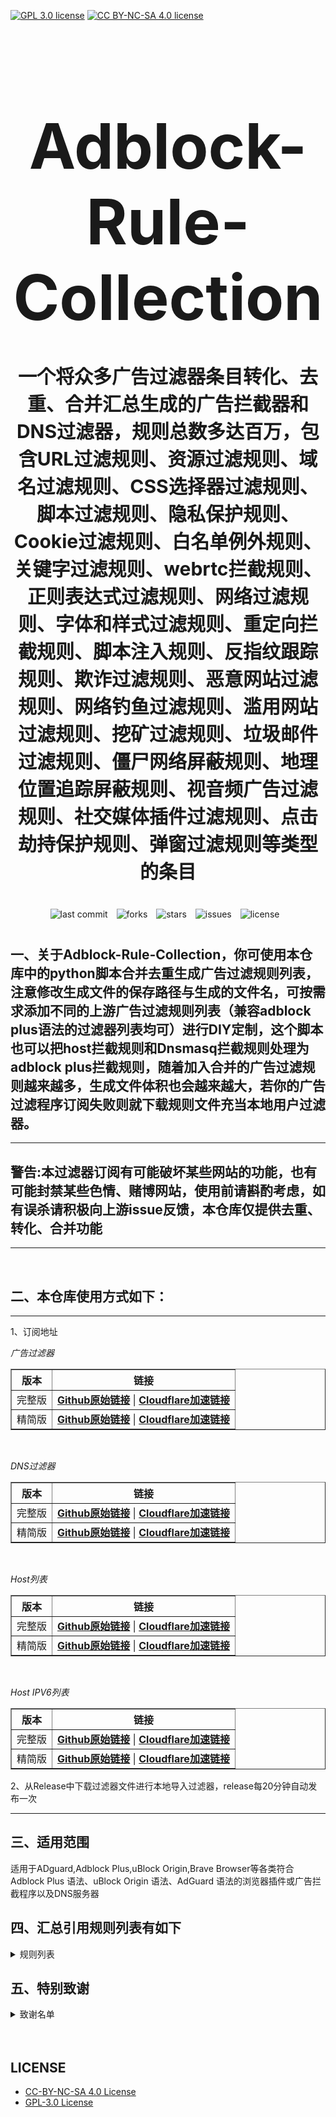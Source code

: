 [![GPL 3.0 license](https://img.shields.io/badge/License-GPL%20v3-blue.svg)](https://github.com/REIJI007/Adblock-Rule-Collection/blob/main/LICENSE-GPL%203.0)
[![CC BY-NC-SA 4.0 license](https://img.shields.io/badge/License-CC%20BY--NC--SA%204.0-lightgrey.svg)](https://github.com/REIJI007/Adblock-Rule-Collection/blob/main/LICENSE-CC-BY-NC-SA%204.0)
<!-- 居中的大标题 -->
<h1 align="center" style="font-size: 100px; margin-bottom: 40px;">Adblock-Rule-Collection</h1>

<!-- 居中的副标题 -->
<h2 align="center" style="font-size: 30px; margin-bottom: 40px;">一个将众多广告过滤器条目转化、去重、合并汇总生成的广告拦截器和DNS过滤器，规则总数多达百万，包含URL过滤规则、资源过滤规则、域名过滤规则、CSS选择器过滤规则、脚本过滤规则、隐私保护规则、Cookie过滤规则、白名单例外规则、关键字过滤规则、webrtc拦截规则、正则表达式过滤规则、网络过滤规则、字体和样式过滤规则、重定向拦截规则、脚本注入规则、反指纹跟踪规则、欺诈过滤规则、恶意网站过滤规则、网络钓鱼过滤规则、滥用网站过滤规则、挖矿过滤规则、垃圾邮件过滤规则、僵尸网络屏蔽规则、地理位置追踪屏蔽规则、视音频广告过滤规则、社交媒体插件过滤规则、点击劫持保护规则、弹窗过滤规则等类型的条目</h2>

<!-- 徽章（根据需要调整） -->
<p align="center" style="margin-bottom: 40px;">
    <img src="https://img.shields.io/badge/last%20commit-today-brightgreen" alt="last commit" style="margin-right: 10px;">
    <img src="https://img.shields.io/github/forks/REIJI007/Adblock-Rule-Collection" alt="forks" style="margin-right: 10px;">
    <img src="https://img.shields.io/github/stars/REIJI007/Adblock-Rule-Collection" alt="stars" style="margin-right: 10px;">
    <img src="https://img.shields.io/github/issues/REIJI007/Adblock-Rule-Collection" alt="issues" style="margin-right: 10px;">
    <img src="https://img.shields.io/github/license/REIJI007/Adblock-Rule-Collection" alt="license" style="margin-right: 10px;">
</p>


## 一、关于Adblock-Rule-Collection，你可使用本仓库中的python脚本合并去重生成广告过滤规则列表，注意修改生成文件的保存路径与生成的文件名，可按需求添加不同的上游广告过滤规则列表（兼容adblock plus语法的过滤器列表均可）进行DIY定制，这个脚本也可以把host拦截规则和Dnsmasq拦截规则处理为adblock plus拦截规则，随着加入合并的广告过滤规则越来越多，生成文件体积也会越来越大，若你的广告过滤程序订阅失败则就下载规则文件充当本地用户过滤器。

<hr>

## 警告:本过滤器订阅有可能破坏某些网站的功能，也有可能封禁某些色情、赌博网站，使用前请斟酌考虑，如有误杀请积极向上游issue反馈，本仓库仅提供去重、转化、合并功能

<hr>
<br>

## 二、本仓库使用方式如下：

<hr> 
1、订阅地址

*广告过滤器*
<table border="1" style="border-collapse: collapse; width: 100%;">
  <tr>
    <th>版本</th>
    <th>链接</th>
  </tr>
  <tr>
    <td>完整版</td>
    <td>
      <strong><a href="https://raw.githubusercontent.com/REIJI007/Adblock-Rule-Collection/main/ADBLOCK_RULE_COLLECTION.txt">Github原始链接</a></strong> | 
      <strong><a href="https://adblock.reiji007.org/">Cloudflare加速链接</a></strong>
    </td>
  </tr>
  <tr>
    <td>精简版</td>
    <td>
      <strong><a href="https://raw.githubusercontent.com/REIJI007/Adblock-Rule-Collection/main/ADBLOCK_RULE_COLLECTION_Lite.txt">Github原始链接</a></strong> | 
      <strong><a href="https://adblock-lite.reiji007.org/">Cloudflare加速链接</a></strong>
    </td>
  </tr>
</table>

<br>

*DNS过滤器*
<table border="1" style="border-collapse: collapse; width: 100%;">
  <tr>
    <th>版本</th>
    <th>链接</th>
  </tr>
  <tr>
    <td>完整版</td>
    <td>
      <strong><a href="https://raw.githubusercontent.com/REIJI007/Adblock-Rule-Collection/main/ADBLOCK_RULE_COLLECTION_DNS.txt">Github原始链接</a></strong> | 
      <strong><a href="https://adblock-dns.reiji007.org/">Cloudflare加速链接</a></strong>
    </td>
  </tr>
  <tr>
    <td>精简版</td>
    <td>
      <strong><a href="https://raw.githubusercontent.com/REIJI007/Adblock-Rule-Collection/main/ADBLOCK_RULE_COLLECTION_DNS_Lite.txt">Github原始链接</a></strong> | 
      <strong><a href="https://adblock-dns-lite.reiji007.org/">Cloudflare加速链接</a></strong>
    </td>
  </tr>
</table>

<br>

*Host列表*
<table border="1" style="border-collapse: collapse; width: 100%;">
  <tr>
    <th>版本</th>
    <th>链接</th>
  </tr>
  <tr>
    <td>完整版</td>
    <td>
      <strong><a href="https://raw.githubusercontent.com/REIJI007/Adblock-Rule-Collection/main/ADBLOCK_RULE_COLLECTION_HOST.txt">Github原始链接</a></strong> | 
      <strong><a href="https://adblock-host.reiji007.org/">Cloudflare加速链接</a></strong>
    </td>
  </tr>
  <tr>
    <td>精简版</td>
    <td>
      <strong><a href="https://raw.githubusercontent.com/REIJI007/Adblock-Rule-Collection/main/ADBLOCK_RULE_COLLECTION_HOST_Lite.txt">Github原始链接</a></strong> | 
      <strong><a href="https://adblock-host-lite.reiji007.org/">Cloudflare加速链接</a></strong>
    </td>
  </tr>
</table>

<br>

*Host IPV6列表*
<table border="1" style="border-collapse: collapse; width: 100%;">
  <tr>
    <th>版本</th>
    <th>链接</th>
  </tr>
  <tr>
    <td>完整版</td>
    <td>
      <strong><a href="https://raw.githubusercontent.com/REIJI007/Adblock-Rule-Collection/main/ADBLOCK_RULE_COLLECTION_HOST_IPV6.txt">Github原始链接</a></strong> | 
      <strong><a href="https://adblock-host-ipv6.reiji007.org/">Cloudflare加速链接</a></strong>
    </td>
  </tr>
  <tr>
    <td>精简版</td>
    <td>
      <strong><a href="https://raw.githubusercontent.com/REIJI007/Adblock-Rule-Collection/main/ADBLOCK_RULE_COLLECTION_HOST_IPV6_Lite.txt">Github原始链接</a></strong> | 
      <strong><a href="https://adblock-host-ipv6-lite.reiji007.org/">Cloudflare加速链接</a></strong>
    </td>
  </tr>
</table>

2、从Release中下载过滤器文件进行本地导入过滤器，release每20分钟自动发布一次
<hr>


## 三、适用范围
适用于ADguard,Adblock Plus,uBlock Origin,Brave Browser等各类符合Adblock Plus 语法、uBlock Origin 语法、AdGuard 语法的浏览器插件或广告拦截程序以及DNS服务器
<br>


## 四、汇总引用规则列表有如下
<details>
  <summary>规则列表</summary>

1. [Adaway](https://adaway.org/hosts.txt)
2. [urlhaus](https://urlhaus.abuse.ch/downloads/hostfile)
3. [ADguard Base filter](https://raw.githubusercontent.com/AdguardTeam/FiltersRegistry/master/filters/filter_2_Base/filter.txt)
4. [ADguard Spyware filter](https://raw.githubusercontent.com/AdguardTeam/FiltersRegistry/master/filters/filter_3_Spyware/filter.txt)
5. [ADguard Social filter](https://raw.githubusercontent.com/AdguardTeam/FiltersRegistry/master/filters/filter_4_Social/filter.txt)
6. [ADguard Mobile filter](https://raw.githubusercontent.com/AdguardTeam/FiltersRegistry/master/filters/filter_11_Mobile/filter.txt)
7. [ADguard Annoyances filter](https://raw.githubusercontent.com/AdguardTeam/FiltersRegistry/master/filters/filter_14_Annoyances/filter.txt)
8. [ADguard Dns Filter](https://raw.githubusercontent.com/AdguardTeam/FiltersRegistry/master/filters/filter_15_DnsFilter/filter.txt)
9. [ADguard TrackParam filter](https://raw.githubusercontent.com/AdguardTeam/FiltersRegistry/master/filters/filter_17_TrackParam/filter.txt)
10. [ADguard Annoyances_Cookies filter](https://raw.githubusercontent.com/AdguardTeam/FiltersRegistry/master/filters/filter_18_Annoyances_Cookies/filter.txt)
11. [ADguard Annoyances_Popups filter](https://raw.githubusercontent.com/AdguardTeam/FiltersRegistry/master/filters/filter_19_Annoyances_Popups/filter.txt)
12. [ADguard Annoyances_MobileApp filter](https://raw.githubusercontent.com/AdguardTeam/FiltersRegistry/master/filters/filter_20_Annoyances_MobileApp/filter.txt)
13. [ADguard Annoyances_Other filter](https://raw.githubusercontent.com/AdguardTeam/FiltersRegistry/master/filters/filter_21_Annoyances_Other/filter.txt)
14. [ADguard Annoyances_Widgets filter](https://raw.githubusercontent.com/AdguardTeam/FiltersRegistry/master/filters/filter_22_Annoyances_Widgets/filter.txt)
15. [ADguard Chinese filter](https://raw.githubusercontent.com/AdguardTeam/FiltersRegistry/master/filters/filter_224_Chinese/filter.txt)
16. [ADguard ThirdParty EasyList](https://raw.githubusercontent.com/AdguardTeam/FiltersRegistry/master/filters/ThirdParty/filter_101_EasyList/filter.txt)
17. [ADguard ThirdParty EasyListChina](https://raw.githubusercontent.com/AdguardTeam/FiltersRegistry/master/filters/ThirdParty/filter_104_EasyListChina/filter.txt)
18. [ADguard ThirdParty EasyPrivacy](https://raw.githubusercontent.com/AdguardTeam/FiltersRegistry/master/filters/ThirdParty/filter_118_EasyPrivacy/filter.txt)
19. [ADguard ThirdParty Fanboy's Annoyance List](https://raw.githubusercontent.com/AdguardTeam/FiltersRegistry/master/filters/ThirdParty/filter_122_FanboysAnnoyances/filter.txt)
20. [ADguard ThirdParty FanboysSocialBlockingList](https://raw.githubusercontent.com/AdguardTeam/FiltersRegistry/master/filters/ThirdParty/filter_123_FanboysSocialBlockingList/filter.txt)
21. [ADguard ThirdParty WebAnnoyancesUltralist](https://raw.githubusercontent.com/AdguardTeam/FiltersRegistry/master/filters/ThirdParty/filter_201_WebAnnoyancesUltralist/filter.txt)
22. [ADguard ThirdParty PeterLowesList](https://raw.githubusercontent.com/AdguardTeam/FiltersRegistry/master/filters/ThirdParty/filter_204_PeterLowesList/filter.txt)
23. [ADguard ThirdParty AdblockWarningRemovalList](https://raw.githubusercontent.com/AdguardTeam/FiltersRegistry/master/filters/ThirdParty/filter_207_AdblockWarningRemovalList/filter.txt)
24. [ADguard ThirdParty Online_Malicious_URL_Blocklist](https://raw.githubusercontent.com/AdguardTeam/FiltersRegistry/master/filters/ThirdParty/filter_208_Online_Malicious_URL_Blocklist/filter.txt)
25. [ADguard ThirdParty ADgkMobileChinalist](https://raw.githubusercontent.com/AdguardTeam/FiltersRegistry/master/filters/ThirdParty/filter_209_ADgkMobileChinalist/filter.txt)
26. [ADguard ThirdParty Spam404](https://raw.githubusercontent.com/AdguardTeam/FiltersRegistry/master/filters/ThirdParty/filter_210_Spam404/filter.txt)
27. [ADguard ThirdParty Anti-Adblock Killer](https://raw.githubusercontent.com/AdguardTeam/FiltersRegistry/master/filters/ThirdParty/filter_211_AntiAdblockKillerReek/filter.txt)
28. [ADguard ThirdParty ChinaListAndEasyList](https://raw.githubusercontent.com/AdguardTeam/FiltersRegistry/master/filters/ThirdParty/filter_219_ChinaListAndEasyList/filter.txt)
29. [ADguard ThirdParty CJXsAnnoyanceList](https://raw.githubusercontent.com/AdguardTeam/FiltersRegistry/master/filters/ThirdParty/filter_220_CJXsAnnoyanceList/filter.txt)
30. [ADguard ThirdParty xinggsf](https://raw.githubusercontent.com/AdguardTeam/FiltersRegistry/master/filters/ThirdParty/filter_228_xinggsf/filter.txt)
31. [ADguard ThirdParty IdontCareAboutCookies](https://raw.githubusercontent.com/AdguardTeam/FiltersRegistry/master/filters/ThirdParty/filter_229_IdontCareAboutCookies/filter.txt)
32. [ADguard ThirdParty FanboyAntifonts](https://raw.githubusercontent.com/AdguardTeam/FiltersRegistry/master/filters/ThirdParty/filter_239_FanboyAntifonts/filter.txt)
33. [ADguard ThirdParty BarbBlock](https://raw.githubusercontent.com/AdguardTeam/FiltersRegistry/master/filters/ThirdParty/filter_240_BarbBlock/filter.txt)
34. [ADguard ThirdParty FanboyCookiemonster](https://raw.githubusercontent.com/AdguardTeam/FiltersRegistry/master/filters/ThirdParty/filter_241_FanboyCookiemonster/filter.txt)
35. [ADguard ThirdParty NoCoin](https://raw.githubusercontent.com/AdguardTeam/FiltersRegistry/master/filters/ThirdParty/filter_242_NoCoin/filter.txt)
36. [ADguard ThirdParty DandelionSproutAnnoyances](https://raw.githubusercontent.com/AdguardTeam/FiltersRegistry/master/filters/ThirdParty/filter_250_DandelionSproutAnnoyances/filter.txt)
37. [ADguard ThirdParty Legitimate_URL_Shortener](https://raw.githubusercontent.com/AdguardTeam/FiltersRegistry/master/filters/ThirdParty/filter_251_LegitimateURLShortener/filter.txt)
38. [ADguard ThirdParty Phishing_URL_Blocklist](https://raw.githubusercontent.com/AdguardTeam/FiltersRegistry/master/filters/ThirdParty/filter_255_Phishing_URL_Blocklist/filter.txt)
39. [ADguard ThirdParty Scam_Blocklist](https://raw.githubusercontent.com/AdguardTeam/FiltersRegistry/master/filters/ThirdParty/filter_256_Scam_Blocklist/filter.txt)
40. [ADguard ThirdParty uBlock_Origin_Badware_risks](https://raw.githubusercontent.com/AdguardTeam/FiltersRegistry/master/filters/ThirdParty/filter_257_uBlock_Origin_Badware_risks/filter.txt)
41. [ADguard Base filterâ€”first-party servers](https://raw.githubusercontent.com/AdguardTeam/ADguardFilters/master/BaseFilter/sections/adservers_firstparty.txt)
42. [ADguard Base filterâ€”foreign servers](https://raw.githubusercontent.com/AdguardTeam/ADguardFilters/master/BaseFilter/sections/foreign.txt)
43. [ADguard Base filter-cryptominers](https://raw.githubusercontent.com/AdguardTeam/ADguardFilters/master/BaseFilter/sections/cryptominers.txt)
44. [ADguard Base filter-adservers](https://raw.githubusercontent.com/AdguardTeam/ADguardFilters/master/BaseFilter/sections/adservers.txt)
45. [ADguard Base filter-adservers_firstparty](https://raw.githubusercontent.com/AdguardTeam/ADguardFilters/master/BaseFilter/sections/adservers_firstparty.txt)
46. [ADguard Base filter-allowlist](https://raw.githubusercontent.com/AdguardTeam/ADguardFilters/master/BaseFilter/sections/allowlist.txt)
47. [ADguard Base filter-allowlist_stealth](https://raw.githubusercontent.com/AdguardTeam/ADguardFilters/master/BaseFilter/sections/allowlist_stealth.txt)
48. [ADguard Base filter-antiadblock](https://raw.githubusercontent.com/AdguardTeam/ADguardFilters/master/BaseFilter/sections/antiadblock.txt)
49. [ADguard Base filter-replace](https://raw.githubusercontent.com/AdguardTeam/ADguardFilters/master/BaseFilter/sections/replace.txt)
50. [ADguard Base filter-content_blocker](https://raw.githubusercontent.com/AdguardTeam/ADguardFilters/master/BaseFilter/sections/content_blocker.txt)
51. [ADguard Exclusion rules](https://raw.githubusercontent.com/AdguardTeam/ADguardSDNSFilter/master/Filters/exclusions.txt)  
52. [ADguard Exception rules](https://raw.githubusercontent.com/AdguardTeam/ADguardSDNSFilter/master/Filters/exceptions.txt)  
53. [ADguard SDNSFilter rules](https://raw.githubusercontent.com/AdguardTeam/ADguardSDNSFilter/master/Filters/rules.txt)  
54. [ADguard Tracking Protection filter — first-party trackers](https://raw.githubusercontent.com/AdguardTeam/ADguardFilters/master/SpywareFilter/sections/tracking_servers_firstparty.txt)  
55. [ADguard Tracking Protection filter — third-party trackers](https://raw.githubusercontent.com/AdguardTeam/ADguardFilters/master/SpywareFilter/sections/tracking_servers.txt)  
56. [ADguard Tracking Protection filter — mobile trackers](https://raw.githubusercontent.com/AdguardTeam/ADguardFilters/master/SpywareFilter/sections/mobile.txt)  
57. [ADguard Social filter-allowlist](https://raw.githubusercontent.com/AdguardTeam/ADguardFilters/master/SocialFilter/sections/allowlist.txt)  
58. [ADguard Social filter-general_elemhide](https://raw.githubusercontent.com/AdguardTeam/ADguardFilters/master/SocialFilter/sections/general_elemhide.txt)  
59. [ADguard Social filter-general_extensions](https://raw.githubusercontent.com/AdguardTeam/ADguardFilters/master/SocialFilter/sections/general_extensions.txt)  
60. [ADguard Social filter-general_url](https://raw.githubusercontent.com/AdguardTeam/ADguardFilters/master/SocialFilter/sections/general_url.txt)  
61. [ADguard Social filter-popups](https://raw.githubusercontent.com/AdguardTeam/ADguardFilters/master/SocialFilter/sections/popups.txt)  
62. [ADguard Social filter-social_trackers](https://raw.githubusercontent.com/AdguardTeam/ADguardFilters/master/SocialFilter/sections/social_trackers.txt)  
63. [ADguard Annoyances filter-cookies_allowlist](https://raw.githubusercontent.com/AdguardTeam/ADguardFilters/master/AnnoyancesFilter/Cookies/sections/cookies_allowlist.txt)  
64. [ADguard Annoyances filter-cookies_general](https://raw.githubusercontent.com/AdguardTeam/ADguardFilters/master/AnnoyancesFilter/Cookies/sections/cookies_general.txt)  
65. [ADguard Annoyances filter-mobile-app_allowlist](https://raw.githubusercontent.com/AdguardTeam/ADguardFilters/master/AnnoyancesFilter/MobileApp/sections/mobile-app_allowlist.txt)  
66. [ADguard Annoyances filter-mobile-app_general](https://raw.githubusercontent.com/AdguardTeam/ADguardFilters/master/AnnoyancesFilter/MobileApp/sections/mobile-app_general.txt)  
67. [ADguard Annoyances filter-popups-antiadblock](https://raw.githubusercontent.com/AdguardTeam/ADguardFilters/master/AnnoyancesFilter/Popups/sections/antiadblock.txt)  
68. [ADguard Annoyances filter-popups-allowlist](https://raw.githubusercontent.com/AdguardTeam/ADguardFilters/master/AnnoyancesFilter/Popups/sections/popups_allowlist.txt)  
69. [ADguard Annoyances filter-popups-general](https://raw.githubusercontent.com/AdguardTeam/ADguardFilters/master/AnnoyancesFilter/Popups/sections/popups_general.txt)  
70. [ADguard Annoyances filter-popups-push-notifications_allowlist](https://raw.githubusercontent.com/AdguardTeam/ADguardFilters/master/AnnoyancesFilter/Popups/sections/push-notifications_allowlist.txt)  
71. [ADguard Annoyances filter-popups-push-notifications_general](https://raw.githubusercontent.com/AdguardTeam/ADguardFilters/master/AnnoyancesFilter/Popups/sections/push-notifications_general.txt)  
72. [ADguard Annoyances filter-popups-subscriptions_allowlist](https://raw.githubusercontent.com/AdguardTeam/ADguardFilters/master/AnnoyancesFilter/Popups/sections/subscriptions_allowlist.txt)  
73. [ADguard Annoyances filter-popups-subscriptions_general](https://raw.githubusercontent.com/AdguardTeam/ADguardFilters/master/AnnoyancesFilter/Popups/sections/subscriptions_general.txt)  
74. [ADguard Annoyances filter-Widgets](https://raw.githubusercontent.com/AdguardTeam/ADguardFilters/master/AnnoyancesFilter/Widgets/sections/widgets.txt)  
75. [ADguard CNAME original trackers list](https://raw.githubusercontent.com/AdguardTeam/cname-trackers/master/data/combined_original_trackers.txt)  
76. [ADguard CNAME disguised ads list](https://raw.githubusercontent.com/AdguardTeam/cname-trackers/master/data/combined_disguised_ads.txt)  
77. [ADguard CNAME disguised clickthroughs list](https://raw.githubusercontent.com/AdguardTeam/cname-trackers/master/data/combined_disguised_clickthroughs.txt)  
78. [ADguard CNAME disguised microsites list](https://raw.githubusercontent.com/AdguardTeam/cname-trackers/master/data/combined_disguised_microsites.txt)  
79. [ADguard CNAME disguised trackers list](https://raw.githubusercontent.com/AdguardTeam/cname-trackers/master/data/combined_disguised_trackers.txt)  
80. [ADguard CNAME disguised mail_trackers list](https://raw.githubusercontent.com/AdguardTeam/cname-trackers/master/data/combined_disguised_mail_trackers.txt)  
81. [ADguard Chinese filter-adservers](https://raw.githubusercontent.com/AdguardTeam/ADguardFilters/master/ChineseFilter/sections/adservers.txt)  
82. [ADguard Chinese filter-adservers_firstparty](https://raw.githubusercontent.com/AdguardTeam/ADguardFilters/master/ChineseFilter/sections/adservers_firstparty.txt)  
83. [ADguard ChineseFilter-allowlist](https://raw.githubusercontent.com/AdguardTeam/ADguardFilters/master/ChineseFilter/sections/allowlist.txt)  
84. [ADguard ChineseFilter-antiadblock](https://raw.githubusercontent.com/AdguardTeam/ADguardFilters/master/ChineseFilter/sections/antiadblock.txt)  
85. [ADguard ChineseFilter-general_elemhide](https://raw.githubusercontent.com/AdguardTeam/ADguardFilters/master/ChineseFilter/sections/general_elemhide.txt)  
86. [ADguard ChineseFilter-general_extensions](https://raw.githubusercontent.com/AdguardTeam/ADguardFilters/master/ChineseFilter/sections/general_extensions.txt)  
87. [ADguard ChineseFilter-general_url](https://raw.githubusercontent.com/AdguardTeam/ADguardFilters/master/ChineseFilter/sections/general_url.txt)  
88. [ADguard ChineseFilter-replace](https://raw.githubusercontent.com/AdguardTeam/ADguardFilters/master/ChineseFilter/sections/replace.txt)  
89. [ADguard Mobile filter-adservers](https://raw.githubusercontent.com/AdguardTeam/ADguardFilters/master/MobileFilter/sections/adservers.txt)  
90. [ADguard MobileFilter-allowlist_app](https://raw.githubusercontent.com/AdguardTeam/ADguardFilters/master/MobileFilter/sections/allowlist_app.txt)  
91. [ADguard MobileFilter-allowlist_web](https://raw.githubusercontent.com/AdguardTeam/ADguardFilters/master/MobileFilter/sections/allowlist_web.txt)  
92. [ADguard MobileFilter-antiadblock](https://raw.githubusercontent.com/AdguardTeam/ADguardFilters/master/MobileFilter/sections/antiadblock.txt)  
93. [ADguard MobileFilter-general_elemhide](https://raw.githubusercontent.com/AdguardTeam/ADguardFilters/master/MobileFilter/sections/general_elemhide.txt)  
94. [ADguard MobileFilter-general_extensions](https://raw.githubusercontent.com/AdguardTeam/ADguardFilters/master/MobileFilter/sections/general_extensions.txt)  
95. [ADguard MobileFilter-general_url](https://raw.githubusercontent.com/AdguardTeam/ADguardFilters/master/MobileFilter/sections/general_url.txt)  
96. [ADguard MobileFilter-replace](https://raw.githubusercontent.com/AdguardTeam/ADguardFilters/master/MobileFilter/sections/replace.txt)  
97. [ADguard SpywareFilter-allowlist](https://raw.githubusercontent.com/AdguardTeam/ADguardFilters/master/SpywareFilter/sections/allowlist.txt)  
98. [ADguard SpywareFilter-cookies_allowlist](https://raw.githubusercontent.com/AdguardTeam/ADguardFilters/master/SpywareFilter/sections/cookies_allowlist.txt)  
99. [ADguard SpywareFilter-cookies_general](https://raw.githubusercontent.com/AdguardTeam/ADguardFilters/master/SpywareFilter/sections/cookies_general.txt)  
100. [ADguard SpywareFilter-cookies_specific](https://raw.githubusercontent.com/AdguardTeam/ADguardFilters/master/SpywareFilter/sections/cookies_specific.txt)  
101. [ADguard SpywareFilter-general_elemhide](https://raw.githubusercontent.com/AdguardTeam/ADguardFilters/master/SpywareFilter/sections/general_elemhide.txt)  
102. [ADguard SpywareFilter-general_extensions](https://raw.githubusercontent.com/AdguardTeam/ADguardFilters/master/SpywareFilter/sections/general_extensions.txt)  
103. [ADguard SpywareFilter-general_url](https://raw.githubusercontent.com/AdguardTeam/ADguardFilters/master/SpywareFilter/sections/general_url.txt)  
104. [ADguard SpywareFilter-mobile](https://raw.githubusercontent.com/AdguardTeam/ADguardFilters/master/SpywareFilter/sections/mobile.txt)  
105. [ADguard SpywareFilter-mobile_allowlist](https://raw.githubusercontent.com/AdguardTeam/ADguardFilters/master/SpywareFilter/sections/mobile_allowlist.txt)  
106. [ADguard SpywareFilter-tracking_servers](https://raw.githubusercontent.com/AdguardTeam/ADguardFilters/master/SpywareFilter/sections/tracking_servers.txt)  
107. [ADguard SpywareFilter-tracking_servers_firstparty](https://raw.githubusercontent.com/AdguardTeam/ADguardFilters/master/SpywareFilter/sections/tracking_servers_firstparty.txt)  
108. [ADguard TrackParamFilter-allowlist](https://raw.githubusercontent.com/AdguardTeam/ADguardFilters/master/TrackParamFilter/sections/allowlist.txt)  
109. [ADguard TrackParamFilter-general_url](https://raw.githubusercontent.com/AdguardTeam/ADguardFilters/master/TrackParamFilter/sections/general_url.txt)  
110. [uBlock filters](https://raw.githubusercontent.com/uBlockOrigin/uAssets/master/filters/filters.txt)  
111. [uBlock privacy filter](https://raw.githubusercontent.com/uBlockOrigin/uAssets/master/filters/privacy.txt)  
112. [uBlock mobile filter](https://raw.githubusercontent.com/uBlockOrigin/uAssets/master/filters/filters-mobile.txt)  
113. [uBlock Badware risks filter](https://raw.githubusercontent.com/uBlockOrigin/uAssets/master/filters/badware.txt)  
114. [uBlock Annoyances-Cookies filter](https://raw.githubusercontent.com/uBlockOrigin/uAssets/master/filters/annoyances-cookies.txt)  
115. [uBlock Annoyances-others filter](https://raw.githubusercontent.com/uBlockOrigin/uAssets/master/filters/annoyances-others.txt)  
116. [uBlock Resource abuse filters](https://raw.githubusercontent.com/uBlockOrigin/uAssets/master/filters/resource-abuse.txt)  
117. [uBlock Unbreak filter](https://raw.githubusercontent.com/uBlockOrigin/uAssets/master/filters/unbreak.txt)  
118. [uBlock lan-block](https://raw.githubusercontent.com/uBlockOrigin/uAssets/master/filters/lan-block.txt)  
119. [ADblocker Ultimate Ad Filter](https://filters.adavoid.org/ultimate-ad-filter.txt)  
120. [ADblocker Ultimate Privacy Filter](https://filters.adavoid.org/ultimate-privacy-filter.txt)  
121. [ADblocker Ultimate Security Filter](https://filters.adavoid.org/ultimate-security-filter.txt)  
122. [ADguard Base filter (ublock)](https://filters.adtidy.org/extension/ublock/filters/2.txt)  
123. [ADguard Tracking Protection filter (ublock)](https://filters.adtidy.org/extension/ublock/filters/3.txt)  
124. [ADguard Social Media filter (ublock)](https://filters.adtidy.org/extension/ublock/filters/4.txt)  
125. [ADguard Mobile Ads filter (ublock)](https://filters.adtidy.org/extension/ublock/filters/11.txt)  
126. [ADguard Annoyances filter (ublock)](https://filters.adtidy.org/extension/ublock/filters/14.txt)  
127. [ADguard DNS filter (ublock)](https://filters.adtidy.org/extension/ublock/filters/15.txt)  
128. [ADguard URL Tracking filter (ublock)](https://filters.adtidy.org/extension/ublock/filters/17.txt)  
129. [ADguard Cookie Notices filter (ublock)](https://filters.adtidy.org/extension/ublock/filters/18.txt)  
130. [ADguard Popups filter (ublock)](https://filters.adtidy.org/extension/ublock/filters/19.txt)  
131. [ADguard Mobile App Banners filter (ublock)](https://filters.adtidy.org/extension/ublock/filters/20.txt)  
132. [ADguard Other Annoyances filter (ublock)](https://filters.adtidy.org/extension/ublock/filters/21.txt)  
133. [ADguard Widgets filter (ublock)](https://filters.adtidy.org/extension/ublock/filters/22.txt)  
134. [Easylist (ublock)](https://filters.adtidy.org/extension/ublock/filters/101.txt)  
135. [Easylist China (ublock)](https://filters.adtidy.org/extension/ublock/filters/104.txt)  
136. [EasyPrivacy (ublock)](https://filters.adtidy.org/extension/ublock/filters/118.txt)  
137. [Fanboy's Annoyances (ublock)](https://filters.adtidy.org/extension/ublock/filters/122.txt)  
138. [Fanboy's Social Blocking List (ublock)](https://filters.adtidy.org/extension/ublock/filters/123.txt)  
139. [Web Annoyances Ultralist (ublock)](https://filters.adtidy.org/extension/ublock/filters/201.txt)  
140. [Peter Lowe's Blocklist (ublock)](https://filters.adtidy.org/extension/ublock/filters/204.txt)  
141. [Adblock Warning Removal List (ublock)](https://filters.adtidy.org/extension/ublock/filters/207.txt)  
142. [Online Malicious URL Blocklist (ublock)](https://filters.adtidy.org/extension/ublock/filters/208.txt)  
143. [ADgk Mobile China list (ublock)](https://filters.adtidy.org/extension/ublock/filters/209.txt)  
144. [CJX's Annoyances List (ublock)](https://filters.adtidy.org/extension/ublock/filters/220.txt)  
145. [ADguard Chinese filter (ublock)](https://filters.adtidy.org/extension/ublock/filters/224.txt)  
146. [xinggsf (ublock)](https://filters.adtidy.org/extension/ublock/filters/228.txt)  
147. [Fanboy's Anti-thirdparty Fonts (ublock)](https://filters.adtidy.org/extension/ublock/filters/239.txt)  
148. [BarbBlock (ublock)](https://filters.adtidy.org/extension/ublock/filters/240.txt)  
149. [EasyList Cookie List (ublock)](https://filters.adtidy.org/extension/ublock/filters/241.txt)  
150. [NoCoin Filter List (ublock)](https://filters.adtidy.org/extension/ublock/filters/242.txt)
151. [Dandelion Sprout's Annoyances List (ublock)](https://filters.adtidy.org/extension/ublock/filters/250.txt)  
152. [Legitimate URL Shortener (ublock)](https://filters.adtidy.org/extension/ublock/filters/251.txt)  
153. [Phishing URL Blocklist (ublock)](https://filters.adtidy.org/extension/ublock/filters/255.txt)  
154. [Scam Blocklist (ublock)](https://filters.adtidy.org/extension/ublock/filters/256.txt)  
155. [uBlock Origin – Badware risks (ublock)](https://filters.adtidy.org/extension/ublock/filters/257.txt)  
156. [ADguard Base filter (chromium)](https://filters.adtidy.org/extension/chromium/filters/2.txt)  
157. [ADguard Tracking Protection filter (chromium)](https://filters.adtidy.org/extension/chromium/filters/3.txt)  
158. [ADguard Social Media filter (chromium)](https://filters.adtidy.org/extension/chromium/filters/4.txt)  
159. [ADguard Mobile Ads filter (chromium)](https://filters.adtidy.org/extension/chromium/filters/11.txt)  
160. [ADguard Annoyances filter (chromium)](https://filters.adtidy.org/extension/chromium/filters/14.txt)  
161. [ADguard DNS filter (chromium)](https://filters.adtidy.org/extension/chromium/filters/15.txt)  
162. [ADguard URL Tracking filter (chromium)](https://filters.adtidy.org/extension/chromium/filters/17.txt)  
163. [ADguard Cookie Notices filter (chromium)](https://filters.adtidy.org/extension/chromium/filters/18.txt)  
164. [ADguard Popups filter (chromium)](https://filters.adtidy.org/extension/chromium/filters/19.txt)  
165. [ADguard Mobile App Banners filter (chromium)](https://filters.adtidy.org/extension/chromium/filters/20.txt)  
166. [ADguard Other Annoyances filter (chromium)](https://filters.adtidy.org/extension/chromium/filters/21.txt)  
167. [ADguard Widgets filter (chromium)](https://filters.adtidy.org/extension/chromium/filters/22.txt)  
168. [Easylist (chromium)](https://filters.adtidy.org/extension/chromium/filters/101.txt)  
169. [Easylist China (chromium)](https://filters.adtidy.org/extension/chromium/filters/104.txt)  
170. [EasyPrivacy (chromium)](https://filters.adtidy.org/extension/chromium/filters/118.txt)  
171. [Fanboy's Annoyances (chromium)](https://filters.adtidy.org/extension/chromium/filters/122.txt)  
172. [Fanboy's Social Blocking List (chromium)](https://filters.adtidy.org/extension/chromium/filters/123.txt)  
173. [Web Annoyances Ultralist (chromium)](https://filters.adtidy.org/extension/chromium/filters/201.txt)  
174. [Peter Lowe's Blocklist (chromium)](https://filters.adtidy.org/extension/chromium/filters/204.txt)  
175. [Adblock Warning Removal List (chromium)](https://filters.adtidy.org/extension/chromium/filters/207.txt)  
176. [Online Malicious URL Blocklist (chromium)](https://filters.adtidy.org/extension/chromium/filters/208.txt)  
177. [ADgk Mobile China list (chromium)](https://filters.adtidy.org/extension/chromium/filters/209.txt)  
178. [CJX's Annoyances List (chromium)](https://filters.adtidy.org/extension/chromium/filters/220.txt)  
179. [ADguard Chinese filter (chromium)](https://filters.adtidy.org/extension/chromium/filters/224.txt)  
180. [xinggsf (chromium)](https://filters.adtidy.org/extension/chromium/filters/228.txt)  
181. [Fanboy's Anti-thirdparty Fonts (chromium)](https://filters.adtidy.org/extension/chromium/filters/239.txt)  
182. [BarbBlock (chromium)](https://filters.adtidy.org/extension/chromium/filters/240.txt)  
183. [EasyList Cookie List (chromium)](https://filters.adtidy.org/extension/chromium/filters/241.txt)  
184. [NoCoin Filter List (chromium)](https://filters.adtidy.org/extension/chromium/filters/242.txt)  
185. [Dandelion Sprout's Annoyances List (chromium)](https://filters.adtidy.org/extension/chromium/filters/250.txt)  
186. [Legitimate URL Shortener (chromium)](https://filters.adtidy.org/extension/chromium/filters/251.txt)  
187. [Phishing URL Blocklist (chromium)](https://filters.adtidy.org/extension/chromium/filters/255.txt)  
188. [Scam Blocklist (chromium)](https://filters.adtidy.org/extension/chromium/filters/256.txt)  
189. [uBlock Origin – Badware risks (chromium)](https://filters.adtidy.org/extension/chromium/filters/257.txt)  
190. [ADguard Base filter (firefox)](https://filters.adtidy.org/extension/firefox/filters/2.txt)  
191. [ADguard Tracking Protection filter (firefox)](https://filters.adtidy.org/extension/firefox/filters/3.txt)  
192. [ADguard Social Media filter (firefox)](https://filters.adtidy.org/extension/firefox/filters/4.txt)  
193. [ADguard Mobile Ads filter (firefox)](https://filters.adtidy.org/extension/firefox/filters/11.txt)  
194. [ADguard Annoyances filter (firefox)](https://filters.adtidy.org/extension/firefox/filters/14.txt)  
195. [ADguard DNS filter (firefox)](https://filters.adtidy.org/extension/firefox/filters/15.txt)  
196. [ADguard URL Tracking filter (firefox)](https://filters.adtidy.org/extension/firefox/filters/17.txt)  
197. [ADguard Cookie Notices filter (firefox)](https://filters.adtidy.org/extension/firefox/filters/18.txt)  
198. [ADguard Popups filter (firefox)](https://filters.adtidy.org/extension/firefox/filters/19.txt)  
199. [ADguard Mobile App Banners filter (firefox)](https://filters.adtidy.org/extension/firefox/filters/20.txt)  
200. [ADguard Other Annoyances filter (firefox)](https://filters.adtidy.org/extension/firefox/filters/21.txt)
201. [ADguard Widgets filter (firefox)](https://filters.adtidy.org/extension/firefox/filters/22.txt)  
202. [Easylist (firefox)](https://filters.adtidy.org/extension/firefox/filters/101.txt)  
203. [Easylist China (firefox)](https://filters.adtidy.org/extension/firefox/filters/104.txt)  
204. [EasyPrivacy (firefox)](https://filters.adtidy.org/extension/firefox/filters/118.txt)  
205. [Fanboy's Annoyances (firefox)](https://filters.adtidy.org/extension/firefox/filters/122.txt)  
206. [Fanboy's Social Blocking List (firefox)](https://filters.adtidy.org/extension/firefox/filters/123.txt)  
207. [Web Annoyances Ultralist (firefox)](https://filters.adtidy.org/extension/firefox/filters/201.txt)  
208. [Peter Lowe's Blocklist (firefox)](https://filters.adtidy.org/extension/firefox/filters/204.txt)  
209. [Adblock Warning Removal List (firefox)](https://filters.adtidy.org/extension/firefox/filters/207.txt)  
210. [Online Malicious URL Blocklist (firefox)](https://filters.adtidy.org/extension/firefox/filters/208.txt)  
211. [ADgk Mobile China list (firefox)](https://filters.adtidy.org/extension/firefox/filters/209.txt)  
212. [CJX's Annoyances List (firefox)](https://filters.adtidy.org/extension/firefox/filters/220.txt)  
213. [ADguard Chinese filter (firefox)](https://filters.adtidy.org/extension/firefox/filters/224.txt)  
214. [xinggsf (firefox)](https://filters.adtidy.org/extension/firefox/filters/228.txt)  
215. [Fanboy's Anti-thirdparty Fonts (firefox)](https://filters.adtidy.org/extension/firefox/filters/239.txt)  
216. [BarbBlock (firefox)](https://filters.adtidy.org/extension/firefox/filters/240.txt)  
217. [EasyList Cookie List (firefox)](https://filters.adtidy.org/extension/firefox/filters/241.txt)  
218. [NoCoin Filter List (firefox)](https://filters.adtidy.org/extension/firefox/filters/242.txt)  
219. [Dandelion Sprout's Annoyances List (firefox)](https://filters.adtidy.org/extension/firefox/filters/250.txt)  
220. [Legitimate URL Shortener (firefox)](https://filters.adtidy.org/extension/firefox/filters/251.txt)  
221. [Phishing URL Blocklist (firefox)](https://filters.adtidy.org/extension/firefox/filters/255.txt)  
222. [Scam Blocklist (firefox)](https://filters.adtidy.org/extension/firefox/filters/256.txt)  
223. [uBlock Origin – Badware risks (firefox)](https://filters.adtidy.org/extension/firefox/filters/257.txt)  
224. [ADguard Base filter (windows)](https://filters.adtidy.org/windows/filters/2.txt)  
225. [ADguard Tracking Protection filter (windows)](https://filters.adtidy.org/windows/filters/3.txt)  
226. [ADguard Social Media filter (windows)](https://filters.adtidy.org/windows/filters/4.txt)  
227. [ADguard Mobile Ads filter (windows)](https://filters.adtidy.org/windows/filters/11.txt)  
228. [ADguard Annoyances filter (windows)](https://filters.adtidy.org/windows/filters/14.txt)  
229. [ADguard DNS filter (windows)](https://filters.adtidy.org/windows/filters/15.txt)  
230. [ADguard URL Tracking filter (windows)](https://filters.adtidy.org/windows/filters/17.txt)  
231. [ADguard Cookie Notices filter (windows)](https://filters.adtidy.org/windows/filters/18.txt)  
232. [ADguard Popups filter (windows)](https://filters.adtidy.org/windows/filters/19.txt)  
233. [ADguard Mobile App Banners filter (windows)](https://filters.adtidy.org/windows/filters/20.txt)  
234. [ADguard Other Annoyances filter (windows)](https://filters.adtidy.org/windows/filters/21.txt)  
235. [ADguard Widgets filter (windows)](https://filters.adtidy.org/windows/filters/22.txt)  
236. [Easylist (windows)](https://filters.adtidy.org/windows/filters/101.txt)  
237. [Easylist China (windows)](https://filters.adtidy.org/windows/filters/104.txt)  
238. [EasyPrivacy (windows)](https://filters.adtidy.org/windows/filters/118.txt)  
239. [Fanboy's Annoyances (windows)](https://filters.adtidy.org/windows/filters/122.txt)  
240. [Fanboy's Social Blocking List (windows)](https://filters.adtidy.org/windows/filters/123.txt)  
241. [Web Annoyances Ultralist (windows)](https://filters.adtidy.org/windows/filters/201.txt)  
242. [Peter Lowe's Blocklist (windows)](https://filters.adtidy.org/windows/filters/204.txt)  
243. [Adblock Warning Removal List (windows)](https://filters.adtidy.org/windows/filters/207.txt)  
244. [Online Malicious URL Blocklist (windows)](https://filters.adtidy.org/windows/filters/208.txt)  
245. [ADgk Mobile China list (windows)](https://filters.adtidy.org/windows/filters/209.txt)  
246. [CJX's Annoyances List (windows)](https://filters.adtidy.org/windows/filters/220.txt)  
247. [ADguard Chinese filter (windows)](https://filters.adtidy.org/windows/filters/224.txt)  
248. [xinggsf (windows)](https://filters.adtidy.org/windows/filters/228.txt)  
249. [Fanboy's Anti-thirdparty Fonts (windows)](https://filters.adtidy.org/windows/filters/239.txt)  
250. [BarbBlock (windows)](https://filters.adtidy.org/windows/filters/240.txt)
251. [EasyList Cookie List (windows)](https://filters.adtidy.org/windows/filters/241.txt)  
252. [NoCoin Filter List (windows)](https://filters.adtidy.org/windows/filters/242.txt)  
253. [Dandelion Sprout's Annoyances List (windows)](https://filters.adtidy.org/windows/filters/250.txt)  
254. [Legitimate URL Shortener (windows)](https://filters.adtidy.org/windows/filters/251.txt)  
255. [Phishing URL Blocklist (windows)](https://filters.adtidy.org/windows/filters/255.txt)  
256. [Scam Blocklist (windows)](https://filters.adtidy.org/windows/filters/256.txt)  
257. [uBlock Origin – Badware risks (windows)](https://filters.adtidy.org/windows/filters/257.txt)  
258. [ADguard Base filter (android)](https://filters.adtidy.org/android/filters/2_optimized.txt)  
259. [ADguard Tracking Protection filter (android)](https://filters.adtidy.org/android/filters/3_optimized.txt)  
260. [ADguard Social Media filter (android)](https://filters.adtidy.org/android/filters/4_optimized.txt)  
261. [ADguard Mobile Ads filter (android)](https://filters.adtidy.org/android/filters/11_optimized.txt)  
262. [ADguard Annoyances filter (android)](https://filters.adtidy.org/android/filters/14_optimized.txt)  
263. [ADguard DNS filter (android)](https://filters.adtidy.org/android/filters/15_optimized.txt)  
264. [ADguard URL Tracking filter (android)](https://filters.adtidy.org/android/filters/17_optimized.txt)  
265. [ADguard Cookie Notices filter (android)](https://filters.adtidy.org/android/filters/18_optimized.txt)  
266. [ADguard Popups filter (android)](https://filters.adtidy.org/android/filters/19_optimized.txt)  
267. [ADguard Mobile App Banners filter (android)](https://filters.adtidy.org/android/filters/20_optimized.txt)  
268. [ADguard Other Annoyances filter (android)](https://filters.adtidy.org/android/filters/21_optimized.txt)  
269. [ADguard Widgets filter (android)](https://filters.adtidy.org/android/filters/22_optimized.txt)  
270. [Easylist (android)](https://filters.adtidy.org/android/filters/101_optimized.txt)  
271. [Easylist China (android)](https://filters.adtidy.org/android/filters/104_optimized.txt)  
272. [EasyPrivacy (android)](https://filters.adtidy.org/android/filters/118_optimized.txt)  
273. [Fanboy's Annoyances (android)](https://filters.adtidy.org/android/filters/122_optimized.txt)  
274. [Fanboy's Social Blocking List (android)](https://filters.adtidy.org/android/filters/123_optimized.txt)  
275. [Web Annoyances Ultralist (android)](https://filters.adtidy.org/android/filters/201_optimized.txt)  
276. [Peter Lowe's Blocklist (android)](https://filters.adtidy.org/android/filters/204_optimized.txt)  
277. [Adblock Warning Removal List (android)](https://filters.adtidy.org/android/filters/207_optimized.txt)  
278. [Online Malicious URL Blocklist (android)](https://filters.adtidy.org/android/filters/208_optimized.txt)  
279. [ADgk Mobile China list (android)](https://filters.adtidy.org/android/filters/209_optimized.txt)  
280. [CJX's Annoyances List (android)](https://filters.adtidy.org/android/filters/220_optimized.txt)  
281. [ADguard Chinese filter (android)](https://filters.adtidy.org/android/filters/224_optimized.txt)  
282. [xinggsf (android)](https://filters.adtidy.org/android/filters/228_optimized.txt)  
283. [Fanboy's Anti-thirdparty Fonts (android)](https://filters.adtidy.org/android/filters/239_optimized.txt)  
284. [BarbBlock (android)](https://filters.adtidy.org/android/filters/240_optimized.txt)  
285. [EasyList Cookie List (android)](https://filters.adtidy.org/android/filters/241_optimized.txt)  
286. [NoCoin Filter List (android)](https://filters.adtidy.org/android/filters/242_optimized.txt)  
287. [Dandelion Sprout's Annoyances List (android)](https://filters.adtidy.org/android/filters/250_optimized.txt)  
288. [Legitimate URL Shortener (android)](https://filters.adtidy.org/android/filters/251_optimized.txt)  
289. [Phishing URL Blocklist (android)](https://filters.adtidy.org/android/filters/255_optimized.txt)  
290. [Scam Blocklist (android)](https://filters.adtidy.org/android/filters/256_optimized.txt)  
291. [uBlock Origin – Badware risks (android)](https://filters.adtidy.org/android/filters/257_optimized.txt)  
292. [ADguard Base filter (ios)](https://filters.adtidy.org/ios/filters/2_optimized.txt)  
293. [ADguard Tracking Protection filter (ios)](https://filters.adtidy.org/ios/filters/3_optimized.txt)  
294. [ADguard Social Media filter (ios)](https://filters.adtidy.org/ios/filters/4_optimized.txt)  
295. [ADguard Mobile Ads filter (ios)](https://filters.adtidy.org/ios/filters/11_optimized.txt)  
296. [ADguard Annoyances filter (ios)](https://filters.adtidy.org/ios/filters/14_optimized.txt)  
297. [ADguard DNS filter (ios)](https://filters.adtidy.org/ios/filters/15_optimized.txt)  
298. [ADguard URL Tracking filter (ios)](https://filters.adtidy.org/ios/filters/17_optimized.txt)  
299. [ADguard Cookie Notices filter (ios)](https://filters.adtidy.org/ios/filters/18_optimized.txt)  
300. [ADguard Popups filter (ios)](https://filters.adtidy.org/ios/filters/19_optimized.txt)  
301. [ADguard Mobile App Banners filter (ios)](https://filters.adtidy.org/ios/filters/20_optimized.txt)  
302. [ADguard Other Annoyances filter (ios)](https://filters.adtidy.org/ios/filters/21_optimized.txt)  
303. [ADguard Widgets filter (ios)](https://filters.adtidy.org/ios/filters/22_optimized.txt)  
304. [Easylist (ios)](https://filters.adtidy.org/ios/filters/101_optimized.txt)  
305. [Easylist China (ios)](https://filters.adtidy.org/ios/filters/104_optimized.txt)  
306. [EasyPrivacy (ios)](https://filters.adtidy.org/ios/filters/118_optimized.txt)  
307. [Fanboy's Annoyances (ios)](https://filters.adtidy.org/ios/filters/122_optimized.txt)  
308. [Fanboy's Social Blocking List (ios)](https://filters.adtidy.org/ios/filters/123_optimized.txt)  
309. [Web Annoyances Ultralist (ios)](https://filters.adtidy.org/ios/filters/201_optimized.txt)  
310. [Peter Lowe's Blocklist (ios)](https://filters.adtidy.org/ios/filters/204_optimized.txt)  
311. [Adblock Warning Removal List (ios)](https://filters.adtidy.org/ios/filters/207_optimized.txt)  
312. [Online Malicious URL Blocklist (ios)](https://filters.adtidy.org/ios/filters/208_optimized.txt)  
313. [ADgk Mobile China list (ios)](https://filters.adtidy.org/ios/filters/209_optimized.txt)  
314. [CJX's Annoyances List (ios)](https://filters.adtidy.org/ios/filters/220_optimized.txt)  
315. [ADguard Chinese filter (ios)](https://filters.adtidy.org/ios/filters/224_optimized.txt)  
316. [xinggsf (ios)](https://filters.adtidy.org/ios/filters/228_optimized.txt)  
317. [Fanboy's Anti-thirdparty Fonts (ios)](https://filters.adtidy.org/ios/filters/239_optimized.txt)  
318. [BarbBlock (ios)](https://filters.adtidy.org/ios/filters/240_optimized.txt)  
319. [EasyList Cookie List (ios)](https://filters.adtidy.org/ios/filters/241_optimized.txt)  
320. [NoCoin Filter List (ios)](https://filters.adtidy.org/ios/filters/242_optimized.txt)  
321. [Dandelion Sprout's Annoyances List (ios)](https://filters.adtidy.org/ios/filters/250_optimized.txt)  
322. [Legitimate URL Shortener (ios)](https://filters.adtidy.org/ios/filters/251_optimized.txt)  
323. [Phishing URL Blocklist (ios)](https://filters.adtidy.org/ios/filters/255_optimized.txt)  
324. [Scam Blocklist (ios)](https://filters.adtidy.org/ios/filters/256_optimized.txt)  
325. [uBlock Origin – Badware risks (ios)](https://filters.adtidy.org/ios/filters/257_optimized.txt)  
326. [EasyList](https://easylist.to/easylist/easylist.txt)  
327. [EasyList-adservers](https://raw.githubusercontent.com/easylist/easylist/master/easylist/easylist_adservers.txt)  
328. [EasyList-thirdparty_servers](https://raw.githubusercontent.com/easylist/easylist/master/easylist/easylist_thirdparty.txt)  
329. [EasyList-adservers_popup](https://raw.githubusercontent.com/easylist/easylist/master/easylist/easylist_adservers_popup.txt)  
330. [EasyList-thirdparty_popup](https://raw.githubusercontent.com/easylist/easylist/master/easylist/easylist_thirdparty_popup.txt)  
331. [EasyList-allowlist](https://raw.githubusercontent.com/easylist/easylist/master/easylist/easylist_allowlist.txt)  
332. [EasyList-allowlist_dimensions](https://raw.githubusercontent.com/easylist/easylist/master/easylist/easylist_allowlist_dimensions.txt)  
333. [EasyList-allowlist_general_hide](https://raw.githubusercontent.com/easylist/easylist/master/easylist/easylist_allowlist_general_hide.txt)  
334. [EasyList-allowlist_popup](https://raw.githubusercontent.com/easylist/easylist/master/easylist/easylist_allowlist_popup.txt)  
335. [Easylist-general_block](https://raw.githubusercontent.com/easylist/easylist/master/easylist/easylist_general_block.txt)  
336. [Easylist-general_block_popup](https://raw.githubusercontent.com/easylist/easylist/master/easylist/easylist_general_block_popup.txt)  
337. [Easylist-general_hide](https://raw.githubusercontent.com/easylist/easylist/master/easylist/easylist_general_hide.txt)  
338. [EasyPrivacy](https://easylist.to/easylist/easyprivacy.txt)  
339. [EasyPrivacy-allowlist](https://raw.githubusercontent.com/easylist/easylist/master/easyprivacy/easyprivacy_allowlist.txt)  
340. [EasyPrivacy-allowlist_international](https://raw.githubusercontent.com/easylist/easylist/master/easyprivacy/easyprivacy_allowlist_international.txt)  
341. [EasyPrivacy-general](https://raw.githubusercontent.com/easylist/easylist/master/easyprivacy/easyprivacy_general.txt)  
342. [EasyPrivacy-general_emailtrackers](https://raw.githubusercontent.com/easylist/easylist/master/easyprivacy/easyprivacy_general_emailtrackers.txt)  
343. [EasyPrivacy-third-party](https://raw.githubusercontent.com/easylist/easylist/master/easyprivacy/easyprivacy_thirdparty.txt)  
344. [EasyPrivacy-third-party international](https://raw.githubusercontent.com/easylist/easylist/master/easyprivacy/easyprivacy_thirdparty_international.txt)  
345. [EasyPrivacy-trackingservers](https://raw.githubusercontent.com/easylist/easylist/master/easyprivacy/easyprivacy_trackingservers.txt)  
346. [EasyPrivacy-trackingservers_thirdparty](https://raw.githubusercontent.com/easylist/easylist/master/easyprivacy/easyprivacy_trackingservers_thirdparty.txt)  
347. [EasyPrivacy-trackingservers_admiral](https://raw.githubusercontent.com/easylist/easylist/master/easyprivacy/easyprivacy_trackingservers_admiral.txt)  
348. [EasyPrivacy-trackingservers_general](https://raw.githubusercontent.com/easylist/easylist/master/easyprivacy/easyprivacy_trackingservers_general.txt)  
349. [EasyPrivacy-trackingservers_mining](https://raw.githubusercontent.com/easylist/easylist/master/easyprivacy/easyprivacy_trackingservers_mining.txt)  
350. [EasyPrivacy-trackingservers_notifications](https://raw.githubusercontent.com/easylist/easylist/master/easyprivacy/easyprivacy_trackingservers_notifications.txt) 
351. [Easylist Cookie List](https://secure.fanboy.co.nz/fanboy-cookiemonster.txt)  
352. [Easylist Cookie-allowlist](https://raw.githubusercontent.com/easylist/easylist/master/easylist_cookie/easylist_cookie_allowlist.txt)  
353. [Easylist Cookie-allowlist_general_hide](https://raw.githubusercontent.com/easylist/easylist/master/easylist_cookie/easylist_cookie_allowlist_general_hide.txt)  
354. [Easylist Cookie-general_block](https://raw.githubusercontent.com/easylist/easylist/master/easylist_cookie/easylist_cookie_general_block.txt)  
355. [Easylist Cookie-general_hide](https://raw.githubusercontent.com/easylist/easylist/master/easylist_cookie/easylist_cookie_general_hide.txt)  
356. [Easylist Cookie-thirdparty](https://raw.githubusercontent.com/easylist/easylist/master/easylist_cookie/easylist_cookie_thirdparty.txt)  
357. [EasyList China](https://raw.githubusercontent.com/easylist/easylistchina/master/easylistchina.txt)  
358. [EasyList Adblock Warning Removal List](https://easylist-downloads.adblockplus.org/antiadblockfilters.txt)  
359. [Easylist ABP filters](https://easylist-msie.adblockplus.org/abp-filters-anti-cv.txt)  
360. [Fanboy's Annoyance List](https://secure.fanboy.co.nz/fanboy-annoyance.txt)  
361. [Fanboy's Social Blocking List](https://easylist.to/easylist/fanboy-social.txt)  
362. [Fanboy's Anti-thirdparty Fonts](https://www.fanboy.co.nz/fanboy-antifonts.txt)  
363. [Brave-specific filter](https://raw.githubusercontent.com/brave/adblock-lists/master/brave-lists/brave-specific.txt)  
364. [Brave-ios-specific filter](https://raw.githubusercontent.com/brave/adblock-lists/master/brave-lists/brave-ios-specific.txt)  
365. [Brave-Android-specific filter](https://raw.githubusercontent.com/brave/adblock-lists/master/brave-lists/brave-android-specific.txt)  
366. [Brave-Firstparty filter](https://raw.githubusercontent.com/brave/adblock-lists/master/brave-lists/brave-firstparty.txt)  
367. [Brave-Firstparty-cname filter](https://raw.githubusercontent.com/brave/adblock-lists/master/brave-lists/brave-firstparty-cname.txt)  
368. [Brave-Unbreak filter](https://raw.githubusercontent.com/brave/adblock-lists/master/brave-unbreak.txt)  
369. [The Block List Project - Smart TV List](https://raw.githubusercontent.com/blocklistproject/Lists/master/adguard/smart-tv-ags.txt)  
370. [The Block List Project - Ads List](https://raw.githubusercontent.com/blocklistproject/Lists/master/adguard/ads-ags.txt)  
371. [The Block List Project - Basic Starter List](https://raw.githubusercontent.com/blocklistproject/Lists/master/adguard/basic-ags.txt)  
372. [The Block List Project - Tracking List](https://raw.githubusercontent.com/blocklistproject/Lists/master/adguard/tracking-ags.txt)  
373. [The Block List Project - Malware List](https://raw.githubusercontent.com/blocklistproject/Lists/master/adguard/malware-ags.txt)  
374. [The Block List Project - Scam List](https://raw.githubusercontent.com/blocklistproject/Lists/master/adguard/scam-ags.txt)  
375. [The Block List Project - Phishing List](https://raw.githubusercontent.com/blocklistproject/Lists/master/adguard/phishing-ags.txt)  
376. [The Block List Project - Ransomware List](https://raw.githubusercontent.com/blocklistproject/Lists/master/adguard/ransomware-ags.txt)  
377. [The Block List Project - Fraud List](https://raw.githubusercontent.com/blocklistproject/Lists/master/adguard/fraud-ags.txt)  
378. [The Block List Project - Abuse List](https://raw.githubusercontent.com/blocklistproject/Lists/master/adguard/abuse-ags.txt)  
379. [The Block List Project - Redirect List](https://raw.githubusercontent.com/blocklistproject/Lists/master/adguard/redirect-ags.txt)  
380. [Phishing URL Blocklist——ADguard](https://malware-filter.gitlab.io/malware-filter/phishing-filter-ag.txt)  
381. [Phishing URL Blocklist——ADguard Home](https://malware-filter.gitlab.io/malware-filter/phishing-filter-agh.txt)  
382. [Phishing URL Blocklist——uBlock Origin](https://malware-filter.gitlab.io/malware-filter/phishing-filter.txt)  
383. [Malicious URL Blocklist——ADguard](https://malware-filter.gitlab.io/malware-filter/urlhaus-filter-ag.txt)  
384. [Malicious URL Blocklist——ADguard Home](https://malware-filter.gitlab.io/malware-filter/urlhaus-filter-agh.txt)  
385. [Malicious URL Blocklist——uBlock Origin](https://malware-filter.gitlab.io/malware-filter/urlhaus-filter.txt)  
386. [Botnet IP Blocklist——ADguard](https://malware-filter.gitlab.io/malware-filter/botnet-filter-ag.txt)  
387. [Botnet IP Blocklist——ADguard Home](https://malware-filter.gitlab.io/malware-filter/botnet-filter-agh.txt)  
388. [Botnet IP Blocklist——uBlock Origin](https://malware-filter.gitlab.io/malware-filter/botnet-filter.txt)  
389. [Tracking JS Blocklist](https://malware-filter.gitlab.io/malware-filter/tracking-filter.txt)  
390. [abp-filters-anti-cv (English)](https://gitlab.com/eyeo/anti-cv/abp-filters-anti-cv/-/raw/master/english.txt)  
391. [abp-filters-anti-cv (Chinese)](https://gitlab.com/eyeo/anti-cv/abp-filters-anti-cv/-/raw/master/chinese.txt)  
392. [phishing_army_blocklist](https://phishing.army/download/phishing_army_blocklist.txt)  
393. [phishing_army_blocklist_extended](https://phishing.army/download/phishing_army_blocklist_extended.txt)  
394. [OISD Small List](https://small.oisd.nl)  
395. [OISD Big List](https://big.oisd.nl)  
396. [CJX's Annoyance List](https://raw.githubusercontent.com/cjx82630/cjxlist/master/cjx-annoyance.txt)  
397. [CJX's EasyList Lite](https://raw.githubusercontent.com/cjx82630/cjxlist/master/cjxlist.txt)  
398. [CJX's uBlock list](https://raw.githubusercontent.com/cjx82630/cjxlist/master/cjx-ublock.txt)  
399. [AWAvenue-Ads-Rule](https://raw.githubusercontent.com/TG-Twilight/AWAvenue-Ads-Rule/main/AWAvenue-Ads-Rule.txt)  
400. [AWAvenue-Ads-Rule (Adguard)](https://raw.githubusercontent.com/TG-Twilight/AWAvenue-Ads-Rule/main/Filters/AWAvenue-Ads-Rule-Adguard.txt)  
401. [AWAvenue-Ads-Rule (Adblock)](https://raw.githubusercontent.com/TG-Twilight/AWAvenue-Ads-Rule/main/Filters/AWAvenue-Ads-Rule-Adblock.txt)  
402. [AWAvenue-Ads-Rule (Host)](https://raw.githubusercontent.com/TG-Twilight/AWAvenue-Ads-Rule/refs/heads/main/Filters/AWAvenue-Ads-Rule-hosts.txt)  
403. [xinggsf's rules](https://raw.githubusercontent.com/xinggsf/Adblock-Plus-Rule/master/rule.txt)  
404. [xinggsf's mv rules](https://raw.githubusercontent.com/xinggsf/Adblock-Plus-Rule/master/mv.txt)  
405. [HaGeZi's Pro DNS Blocklist](https://raw.githubusercontent.com/hagezi/dns-blocklists/main/adblock/pro.txt)  
406. [HaGeZi's Fake DNS Blocklist](https://raw.githubusercontent.com/hagezi/dns-blocklists/main/adblock/fake.txt)  
407. [HaGeZi's Light DNS Blocklist](https://raw.githubusercontent.com/hagezi/dns-blocklists/main/adblock/light.txt)  
408. [HaGeZi's DynDNS Blocklist](https://raw.githubusercontent.com/hagezi/dns-blocklists/main/adblock/dyndns.txt)  
409. [HaGeZi's Normal DNS Blocklist](https://raw.githubusercontent.com/hagezi/dns-blocklists/main/adblock/multi.txt)  
410. [HaGeZi's Personal DNS Blocklist](https://raw.githubusercontent.com/hagezi/dns-blocklists/main/adblock/personal.txt)  
411. [HaGeZi's Pop-Up Ads DNS Blocklist](https://raw.githubusercontent.com/hagezi/dns-blocklists/main/adblock/popupads.txt)  
412. [HaGeZi's Ultimate DNS Blocklist](https://raw.githubusercontent.com/hagezi/dns-blocklists/main/adblock/ultimate.txt)  
413. [HaGeZi's The World's Most Abused TLDs - Aggressive](https://raw.githubusercontent.com/hagezi/dns-blocklists/main/adblock/spam-tlds-adblock-aggressive.txt)  
414. [HaGeZi's The World's Most Abused TLDs - Allow](https://raw.githubusercontent.com/hagezi/dns-blocklists/main/adblock/spam-tlds-adblock-allow.txt)  
415. [HaGeZi's Threat Intelligence Feeds DNS Blocklist](https://raw.githubusercontent.com/hagezi/dns-blocklists/main/adblock/tif.txt)  
416. [HaGeZi's Allowlist Referral](https://raw.githubusercontent.com/hagezi/dns-blocklists/main/adblock/whitelist-referral.txt)  
417. [HaGeZi's Allowlist URL Shortener](https://raw.githubusercontent.com/hagezi/dns-blocklists/main/adblock/whitelist-urlshortener.txt)  
418. [RPiList phishing-Angriffe](https://raw.githubusercontent.com/RPiList/specials/master/Blocklisten/Phishing-Angriffe)  
419. [RPiList malware](https://raw.githubusercontent.com/RPiList/specials/master/Blocklisten/malware)  
420. [RPiList spam mails](https://raw.githubusercontent.com/RPiList/specials/master/Blocklisten/spam.mails)  
421. [WindowsSpyBlocker spy](https://raw.githubusercontent.com/crazy-max/WindowsSpyBlocker/master/data/hosts/spy.txt)  
422. [WindowsSpyBlocker spy-v6](https://raw.githubusercontent.com/crazy-max/WindowsSpyBlocker/master/data/hosts/spy_v6.txt)  
423. [WindowsSpyBlocker spy-extra](https://raw.githubusercontent.com/crazy-max/WindowsSpyBlocker/master/data/hosts/extra.txt)  
424. [WindowsSpyBlocker spy-extra-v6](https://raw.githubusercontent.com/crazy-max/WindowsSpyBlocker/master/data/hosts/extra_v6.txt)  
425. [WindowsSpyBlocker update rules](https://raw.githubusercontent.com/crazy-max/WindowsSpyBlocker/master/data/hosts/update.txt)  
426. [WindowsSpyBlocker update IPv6 rules](https://raw.githubusercontent.com/crazy-max/WindowsSpyBlocker/master/data/hosts/update_v6.txt)  
427. [Spam404's Adblock-list](https://raw.githubusercontent.com/Spam404/lists/master/adblock-list.txt)  
428. [Spam404's main-blacklist](https://raw.githubusercontent.com/Spam404/lists/master/main-blacklist.txt)  
429. [Scam Blocklist (Adblock Plus)](https://raw.githubusercontent.com/durablenapkin/scamblocklist/master/adguard.txt)  
430. [Scam Blocklist (host)](https://raw.githubusercontent.com/durablenapkin/scamblocklist/master/hosts.txt)  
431. [nocoin-list (adblock)](https://raw.githubusercontent.com/hoshsadiq/adblock-nocoin-list/master/nocoin.txt)  
432. [nocoin-list (host)](https://raw.githubusercontent.com/hoshsadiq/adblock-nocoin-list/master/hosts.txt)  
433. [nocoin-list (ublock)](https://raw.githubusercontent.com/hoshsadiq/adblock-nocoin-list/master/nocoin-ublock.txt)  
434. [Dandelion Sprout's Legitimate URL Shortener](https://raw.githubusercontent.com/DandelionSprout/adfilt/master/LegitimateURLShortener.txt)  
435. [Dandelion Sprout's Anti-Malware List (for ADguard)](https://raw.githubusercontent.com/DandelionSprout/adfilt/master/Alternate%20versions%20Anti-Malware%20List/AntiMalwareAdGuard.txt)  
436. [Dandelion Sprout's Anti-Malware List (for Adblock Plus and AdBlock)](https://raw.githubusercontent.com/DandelionSprout/adfilt/master/Alternate%20versions%20Anti-Malware%20List/AntiMalwareABP.txt)  
437. [Dandelion Sprout's Anti-Malware List (for AdGuardHome)](https://raw.githubusercontent.com/DandelionSprout/adfilt/master/Alternate%20versions%20Anti-Malware%20List/AntiMalwareAdGuardHome.txt)  
438. [Dandelion Sprout's Notifications Blocking List](https://raw.githubusercontent.com/DandelionSprout/adfilt/master/Other%20domains%20versions/FanboyNotifications-LoadableInUBO.txt)  
439. [Dandelion Sprout's Compilation List](https://raw.githubusercontent.com/DandelionSprout/adfilt/master/AdGuard%20Home%20Compilation%20List/AdGuardHomeCompilationList.txt)  
440. [DanPollock_hosts](https://someonewhocares.org/hosts/hosts)  
441. [DanPollock_hosts_ipv6](https://someonewhocares.org/hosts/ipv6/hosts)  
442. [yokoffing's Annoyance List](https://raw.githubusercontent.com/yokoffing/filterlists/main/annoyance_list.txt)  
443. [yokoffing's Privacy Essentials](https://raw.githubusercontent.com/yokoffing/filterlists/main/privacy_essentials.txt)  
444. [yokoffing's Block third party fonts](https://raw.githubusercontent.com/yokoffing/filterlists/refs/heads/main/block_third_party_fonts.txt)  
445. [yokoffing's clean_reading_experience](https://raw.githubusercontent.com/yokoffing/filterlists/refs/heads/main/clean_reading_experience.txt)  
446. [yokoffing's click2load filters](https://raw.githubusercontent.com/yokoffing/filterlists/refs/heads/main/click2load.txt)  
447. [d3host](https://raw.githubusercontent.com/d3ward/toolz/master/src/d3host.txt)  
448. [d3host-adblock](https://raw.githubusercontent.com/d3ward/toolz/master/src/d3host.adblock)  
449. [Smart-TV Blocklist](https://raw.githubusercontent.com/Perflyst/PiHoleBlocklist/refs/heads/master/SmartTV.txt)  
450. [Smart-TV Blocklist for ADguard Home](https://raw.githubusercontent.com/Perflyst/PiHoleBlocklist/master/SmartTV-AGH.txt)  
451. [Mvps'host](https://winhelp2002.mvps.org/hosts.txt)  
452. [neodevpro's adblock list](https://raw.githubusercontent.com/neodevpro/neodevhost/master/adblocker)  
453. [Peter Lowe’s Ad and Tracking Server List](https://pgl.yoyo.org/adservers/serverlist.php?hostformat=adblockplus&showintro=0)  
454. [Steven Black's ad-hoc list](https://raw.githubusercontent.com/StevenBlack/hosts/master/data/StevenBlack/hosts)  
455. [Anti-Adblock Killer](https://raw.githubusercontent.com/reek/anti-adblock-killer/master/anti-adblock-killer-filters.txt)


</details>

## 五、特别致谢

<details>
  <summary>致谢名单</summary>

1. [Adguard](https://github.com/AdguardTeam/AdGuardFilters)
2. [easylist](https://github.com/easylist/easylist)
3. [uBlockOrigin](https://github.com/uBlockOrigin/uAssets)
4. [Adblocker](https://adblockultimate.net/filters)
5. [Adaway](https://github.com/AdAway/AdAway)
6. [URLhaus](https://urlhaus.abuse.ch)
7. [brave](https://github.com/brave/adblock-lists)
8. [blocklist project](https://github.com/blocklistproject/Lists)
9. [malware-filter](https://gitlab.com/malware-filter)
10. [abp-filters](https://gitlab.com/eyeo/anti-cv/abp-filters-anti-cv)
11. [phishing army](https://www.phishing.army)
12. [oisd](https://github.com/sjhgvr/oisd)
13. [cjxlist](https://github.com/cjx82630/cjxlist)
14. [AWAvenue](https://github.com/TG-Twilight/AWAvenue-Ads-Rule)
15. [xinggsf](https://github.com/xinggsf/Adblock-Plus-Rule)
16. [hagezi](https://github.com/hagezi/dns-blocklists)
17. [StevenBlack](https://github.com/StevenBlack/hosts)
18. [RPiList](https://github.com/RPiList/specials)
19. [WindowsSpyBlocker](https://github.com/crazy-max/WindowsSpyBlocker)
20. [spam404](https://github.com/Spam404/lists)
21. [scamblocklist](https://github.com/durablenapkin/scamblocklist)
22. [nocoin](https://github.com/hoshsadiq/adblock-nocoin-list)
23. [neodevhost](https://github.com/neodevpro/neodevhost)
24. [DandelionSprout](https://github.com/DandelionSprout/adfilt)
25. [DanPollock](https://someonewhocares.org)
26. [yokoffing](https://github.com/yokoffing/filterlists)
27. [Peter Lowe](https://pgl.yoyo.org)
28. [d3ward](https://github.com/d3ward/toolz)
29. [Smart-TV](https://github.com/Perflyst/PiHoleBlocklist)
30. [Mvps](https://winhelp2002.mvps.org)
31. [anti-adblock-killer](https://github.com/reek/anti-adblock-killer)

</details>


<br>
<br>


## LICENSE
- [CC-BY-NC-SA 4.0 License](https://github.com/REIJI007/Adblock-Rule-Collection/blob/main/LICENSE-CC-BY-NC-SA%204.0)
- [GPL-3.0 License](https://github.com/REIJI007/Adblock-Rule-Collection/blob/main/LICENSE-GPL%203.0)

